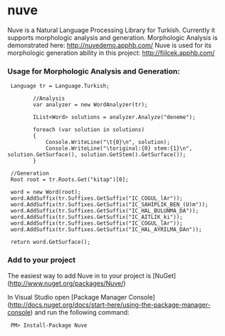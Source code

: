 nuve
====
Nuve is a Natural Language Processing Library for Turkish. Currently it supports morphologic analysis and generation. 
Morphologic Analysis is demonstrated here: http://nuvedemo.apphb.com/
Nuve is used for its morphologic generation ability in this project: http://fiilcek.apphb.com/

### Usage for Morphologic Analysis and Generation:
     
     Language tr = Language.Turkish;

            //Analysis
            var analyzer = new WordAnalyzer(tr);

            IList<Word> solutions = analyzer.Analyze("deneme");

            foreach (var solution in solutions)
            {
                Console.WriteLine("\t{0}\n", solution);
                Console.WriteLine("\toriginal:{0} stem:{1}\n", solution.GetSurface(), solution.GetStem().GetSurface());
            }

     //Generation
     Root root = tr.Roots.Get("kitap")[0];
     
     word = new Word(root);
     word.AddSuffix(tr.Suffixes.GetSuffix("IC_COGUL_lAr"));
     word.AddSuffix(tr.Suffixes.GetSuffix("IC_SAHIPLIK_BEN_(U)m"));
     word.AddSuffix(tr.Suffixes.GetSuffix("IC_HAL_BULUNMA_DA"));
     word.AddSuffix(tr.Suffixes.GetSuffix("IC_AITLIK_ki"));
     word.AddSuffix(tr.Suffixes.GetSuffix("IC_COGUL_lAr"));
     word.AddSuffix(tr.Suffixes.GetSuffix("IC_HAL_AYRILMA_DAn"));
     
     return word.GetSurface();

### Add to your project

The easiest way to add Nuve in to your project is [NuGet] (http://www.nuget.org/packages/Nuve/)

In Visual Studio open [Package Manager Console] (http://docs.nuget.org/docs/start-here/using-the-package-manager-console) and run the following command:
     
     PM> Install-Package Nuve

